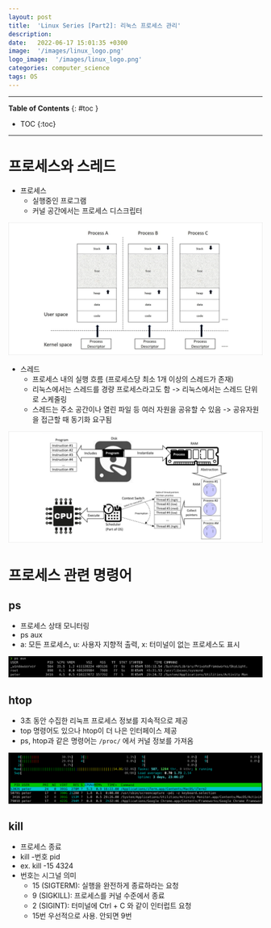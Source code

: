 ```yaml
---
layout: post
title:  'Linux Series [Part2]: 리눅스 프로세스 관리'
description: 
date:   2022-06-17 15:01:35 +0300
image:  '/images/linux_logo.png'
logo_image:  '/images/linux_logo.png'
categories: computer_science
tags: OS
---
```


---
**Table of Contents**
{: #toc }
*  TOC
{:toc}
---

# 프로세스와 스레드

- 프로세스
  - 실행중인 프로그램
  - 커널 공간에서는 프로세스 디스크립터

![](/images/os_58.png)

- 스레드
  - 프로세스 내의 실행 흐름 (프로세스당 최소 1개 이상의 스레드가 존재)
  - 리눅스에서는 스레드를 경량 프로세스라고도 함 -> 리눅스에서는 스레드 단위로 스케줄링
  - 스레드는 주소 공간이나 열린 파일 등 여러 자원을 공유할 수 있음 -> 공유자원을 접근할 때 동기화 요구됨

![](/images/os_59.png)

# 프로세스 관련 명령어

## ps

- 프로세스 상태 모니터링
- ps aux
- a: 모든 프로세스, u: 사용자 지향적 출력, x: 터미널이 없는 프로세스도 표시

![](/images/os_60.png)

## htop

- 3초 동안 수집한 리눅프 프로세스 정보를 지속적으로 제공
- top 명령어도 있으나 htop이 더 나은 인터페이스 제공
- ps, htop과 같은 명령어는 `/proc/` 에서 커널 정보를 가져옴

![](/images/os_61.png)

## kill

- 프로세스 종료
- kill -번호 pid
- ex. kill -15 4324
- 번호는 시그널 의미
  - 15 (SIGTERM): 실행을 완전하게 종료하라는 요청
  - 9 (SIGKILL): 프로세스를 커널 수준에서 종료
  - 2 (SIGINT): 터미널에 Ctrl + C 와 같이 인터럽트 요청
  - 15번 우선적으로 사용. 안되면 9번